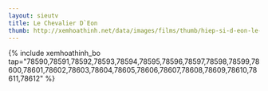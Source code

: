 ```yaml
---
layout: sieutv
title: Le Chevalier D`Eon
thumb: http://xemhoathinh.net/data/images/films/thumb/hiep-si-d-eon-le-chevalier-d-eon-2012.jpg
---
```

{% include xemhoathinh_bo tap="78590,78591,78592,78593,78594,78595,78596,78597,78598,78599,78600,78601,78602,78603,78604,78605,78606,78607,78608,78609,78610,78611,78612" %} 
